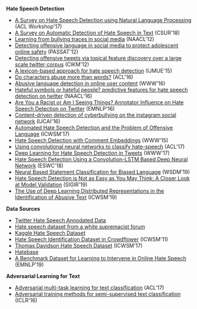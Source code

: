 **Hate Speech Detection**
-  [A Survey on Hate Speech Detection using Natural Language Processing](https://www.aclweb.org/anthology/W17-1101/) (ACL Workshop'17)
-  [A Survey on Automatic Detection of Hate Speech in Text](https://www.researchgate.net/publication/326725221_A_Survey_on_Automatic_Detection_of_Hate_Speech_in_Text) (CSUR'18)
-  [Learning from bullying traces in social media](https://www.aclweb.org/anthology/N12-1084) (NAACL'12)
-  [Detecting offensive language in social media to protect adolescent online safety](http://www.cse.psu.edu/~sxz16/papers/SocialCom2012.pdf) (PASSAT'12)
-  [Detecting offensive tweets via topical feature discovery over a large scale twitter corpus](http://www.cs.cmu.edu/~binfan/papers/cikm12_twitter.pdf) (CIKM'12)
-  [A lexicon-based approach for hate speech detection](https://preventviolentextremism.info/sites/default/files/A%20Lexicon-Based%20Approach%20for%20Hate%20Speech%20Detection.pdf) (IJMUE'15)
-  [Do characters abuse more than words?](https://www.aclweb.org/anthology/W16-3638) (ACL'16)
-  [Abusive language detection in online user content](http://yichang-cs.com/yahoo/WWW16_Abusivedetection.pdf) (WWW'16)
-  [Hateful symbols or hateful people? predictive features for hate speech detection on twitter](https://www.aclweb.org/anthology/N16-2013) (NAACL'16)
-  [Are You a Racist or Am I Seeing Things? Annotator Influence on Hate Speech Detection on Twitter](https://www.aclweb.org/anthology/W16-5618) (EMNLP'16)
-  [Content-driven detection of cyberbullying on the instagram social network](https://pdfs.semanticscholar.org/e33b/f3987bbe7a1e45f24704c9e8fce55a18f979.pdf) (IJCAI'16)
- [Automated Hate Speech Detection and the Problem of Offensive Language](https://www.aaai.org/ocs/index.php/ICWSM/ICWSM17/paper/download/15665/14843) (ICWSM'17)
-  [Hate Speech Detection with Comment Embeddings](http://citeseerx.ist.psu.edu/viewdoc/download?doi=10.1.1.697.9571&rep=rep1&type=pdf) (WWW'15)
-  [Using convolutional neural networks to classify hate-speech](https://www.aclweb.org/anthology/W17-3013) (ACL'17)
-  [Deep Learning for Hate Speech Detection in Tweets](https://arxiv.org/pdf/1706.00188.pdf) (WWW'17)
-  [Hate Speech Detection Using a Convolution-LSTM Based Deep Neural Network](http://irep.ntu.ac.uk/id/eprint/34022/1/11440_Tepper.pdf) (ESWC'18)
-  [Neural Based Statement Classification for Biased Language](https://arxiv.org/pdf/1811.05740.pdf) (WSDM'19)
-  [Hate Speech Detection is Not as Easy as You May Think: A Closer Look at Model Validation](https://users.dcc.uchile.cl/~jperez/papers/sigir2019.pdf) (SIGIR'19)
-  [The Use of Deep Learning Distributed Representations in the Identification of Abusive Text](https://www.aaai.org/ojs/index.php/ICWSM/article/download/3215/3083/) (ICWSM'19)

**Data Sources**
-  [Twitter Hate Speech Annodated Data](https://github.com/zeerakw/hatespeech)
-  [Hate speech dataset from a white supremacist forum](https://github.com/aitor-garcia-p/hate-speech-dataset)
-  [Kaggle Hate Speech Dataset](https://www.kaggle.com/vkrahul/hate-speech-analysis/data)
-  [Hate Speech Identification Dataset in Crowdflower](https://data.world/crowdflower/hate-speech-identification) (ICWSM'11)
-  [Thomas Davidson Hate Speech Dataset](https://github.com/t-davidson/hate-speech-and-offensive-language) (ICWSM'17)
-  [Hatebase](https://hatebase.org/)
-  [A Benchmark Dataset for Learning to Intervene in Online Hate Speech](https://arxiv.org/pdf/1909.04251.pdf) (EMNLP'19)

**Adversarial Learning for Text**
-  [Adversarial multi-task learning for text classification](https://arxiv.org/pdf/1704.05742.pdf) (ACL'17)
-  [Adversarial training methods for semi-supervised text classification](https://arxiv.org/pdf/1605.07725.pdf) (ICLR'16)
